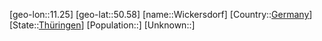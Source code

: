 ﻿---
location: [50.58,11.25]
type: City
tags:
- geo/City


SpocWebEntityId: 35588
isDeleted: false
confidential: public

---
[geo-lon::11.25]
[geo-lat::50.58]
[name::Wickersdorf]
[Country::[Germany](geo/Continent/Europe/Germany.md)]
[State::[Thüringen](geo/Continent/Europe/Germany/Th%C3%BCringen.md)]
[Population::]
[Unknown::]

